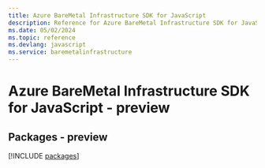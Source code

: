 ```yaml
---
title: Azure BareMetal Infrastructure SDK for JavaScript
description: Reference for Azure BareMetal Infrastructure SDK for JavaScript
ms.date: 05/02/2024
ms.topic: reference
ms.devlang: javascript
ms.service: baremetalinfrastructure
---
```

# Azure BareMetal Infrastructure SDK for JavaScript - preview
## Packages - preview
[!INCLUDE [packages](baremetal-infrastructure-index.md)]